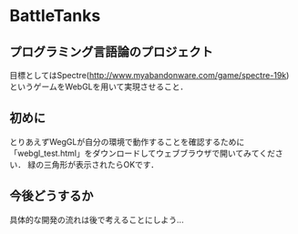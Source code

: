 # BattleTanks
## プログラミング言語論のプロジェクト
目標としてはSpectre(http://www.myabandonware.com/game/spectre-19k)というゲームをWebGLを用いて実現させること．

## 初めに
とりあえずWegGLが自分の環境で動作することを確認するために「webgl_test.html」をダウンロードしてウェブブラウザで開いてみてください．
緑の三角形が表示されたらOKです．

## 今後どうするか
具体的な開発の流れは後で考えることにしよう...
